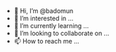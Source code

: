 - 👋 Hi, I’m @badomun
- 👀 I’m interested in ...
- 🌱 I’m currently learning ...
- 💞️ I’m looking to collaborate on ...
- 📫 How to reach me ...

<!---
badomun/badomun is a ✨ special ✨ repository because its `README.md` (this file) appears on your GitHub profile.
You can click the Preview link to take a look at your changes.
--->
